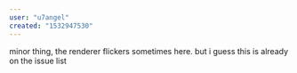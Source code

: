 ```yaml
---
user: "u7angel"
created: "1532947530"
---
```


minor thing, the renderer flickers sometimes here. but i guess this is already on the issue list
